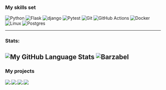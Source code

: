 

### My skills set
![Python](https://img.shields.io/badge/Python-3776AB?style=for-the-badge&logo=python&logoColor=white) 
![Flask](https://img.shields.io/badge/Flask-000000?style=for-the-badge&logo=flask&logoColor=white) 
![django](https://img.shields.io/badge/django-006400?style=for-the-badge&logo=django&logoColor=white) 
![Pytest](https://img.shields.io/badge/-pytest-blue?style=for-the-badge&logo=pytest&logoColor=white)
![Git](https://img.shields.io/badge/git-%23F05033.svg?style=for-the-badge&logo=git&logoColor=white)
![GitHub Actions](https://img.shields.io/badge/github%20actions-%232671E5.svg?style=for-the-badge&logo=githubactions&logoColor=white)
![Docker](https://img.shields.io/badge/Docker-316192?style=for-the-badge&logo=docker&logoColor=white)
![Linux](https://img.shields.io/badge/Linux-FCC624?style=for-the-badge&logo=linux&logoColor=black)
![Postgres](https://img.shields.io/badge/postgres-%23316192.svg?style=for-the-badge&logo=postgresql&logoColor=white)


-------
### Stats:

![My GitHub Language Stats](https://github-readme-stats.vercel.app/api/top-langs/?username=Barzabel&langs_count=5&theme=blue-green&layout=compact)
<img src="https://github-readme-stats.vercel.app/api?username=Barzabel&show_icons=true&theme=gotham" alt="Barzabel" />
-------

### My projects
<a href="https://github.com/Barzabel/python-project-lvl1">
  <img align="center" src="https://github-readme-stats.vercel.app/api/pin/?username=Barzabel&repo=python-project-lvl1&title_color=ffffff&text_color=c9cacb&icon_color=2bbc8a&bg_color=1d1f21" />
</a> 
<a href="https://github.com/Barzabel/python-project-lvl2">
  <img align="center" src="https://github-readme-stats.vercel.app/api/pin/?username=Barzabel&repo=python-project-lvl2&title_color=ffffff&text_color=c9cacb&icon_color=2bbc8a&bg_color=1d1f21" />
</a>
<a href="https://github.com/Barzabel/python-project-83">
  <img align="center" src="https://github-readme-stats.vercel.app/api/pin/?username=Barzabel&repo=python-project-83&title_color=ffffff&text_color=c9cacb&icon_color=2bbc8a&bg_color=1d1f21" />
</a>
<a href="https://github.com/Barzabel/flask_figlate">
  <img align="center" src="https://github-readme-stats.vercel.app/api/pin/?username=Barzabel&repo=flask_figlate&title_color=ffffff&text_color=c9cacb&icon_color=2bbc8a&bg_color=1d1f21" />
</a> 